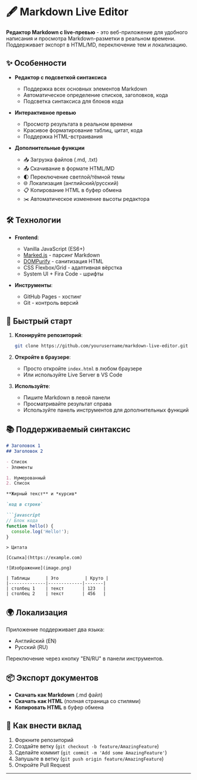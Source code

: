 # 🖋️ Markdown Live Editor


**Редактор Markdown с live-превью** - это веб-приложение для удобного написания и просмотра Markdown-разметки в реальном времени. Поддерживает экспорт в HTML/MD, переключение тем и локализацию.

## ✨ Особенности

- **Редактор с подсветкой синтаксиса**
  - Поддержка всех основных элементов Markdown
  - Автоматическое определение списков, заголовков, кода
  - Подсветка синтаксиса для блоков кода

- **Интерактивное превью**
  - Просмотр результата в реальном времени
  - Красивое форматирование таблиц, цитат, кода
  - Поддержка HTML-встраивания

- **Дополнительные функции**
  - 📥 Загрузка файлов (.md, .txt)
  - 📤 Скачивание в формате HTML/MD
  - 🌓 Переключение светлой/тёмной темы
  - 🌐 Локализация (английский/русский)
  - 📋 Копирование HTML в буфер обмена
  - ✂️ Автоматическое изменение высоты редактора

## 🛠 Технологии

- **Frontend**:
  - Vanilla JavaScript (ES6+)
  - [Marked.js](https://marked.js.org/) - парсинг Markdown
  - [DOMPurify](https://github.com/cure53/DOMPurify) - санитизация HTML
  - CSS Flexbox/Grid - адаптивная вёрстка
  - System UI + Fira Code - шрифты

- **Инструменты**:
  - GitHub Pages - хостинг
  - Git - контроль версий

## 🚀 Быстрый старт

1. **Клонируйте репозиторий**:
   ```bash
   git clone https://github.com/yourusername/markdown-live-editor.git
   ```

2. **Откройте в браузере**:
   - Просто откройте `index.html` в любом браузере
   - Или используйте Live Server в VS Code

3. **Используйте**:
   - Пишите Markdown в левой панели
   - Просматривайте результат справа
   - Используйте панель инструментов для дополнительных функций

## 📚 Поддерживаемый синтаксис

```markdown
# Заголовок 1
## Заголовок 2

- Список
- Элементы

1. Нумерованный
2. Список

**Жирный текст** и *курсив*

`код в строке`

```javascript
// Блок кода
function hello() {
  console.log('Hello!');
}
```
```
> Цитата

[Ссылка](https://example.com)

![Изображение](image.png)

| Таблицы      | Это          | Круто |
|--------------|-------------|-------|
| столбец 1    | текст       | 123   |
| столбец 2    | текст       | 456   |
```

## 🌍 Локализация

Приложение поддерживает два языка:
- Английский (EN)
- Русский (RU)

Переключение через кнопку "EN/RU" в панели инструментов.

## 📦 Экспорт документов

- **Скачать как Markdown** (.md файл)
- **Скачать как HTML** (полная страница со стилями)
- **Копировать HTML** в буфер обмена

## 🤝 Как внести вклад

1. Форкните репозиторий
2. Создайте ветку (`git checkout -b feature/AmazingFeature`)
3. Сделайте коммит (`git commit -m 'Add some AmazingFeature'`)
4. Запушьте в ветку (`git push origin feature/AmazingFeature`)
5. Откройте Pull Request

---
